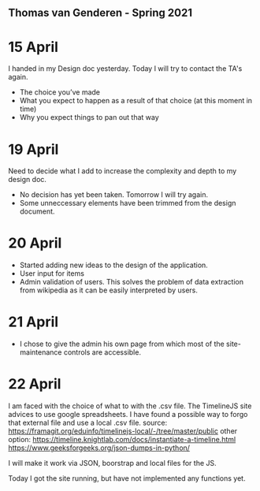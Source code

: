 ## Thomas van Genderen - Spring 2021

# 15 April 
I handed in my Design doc yesterday. 
Today I will try to contact the TA's again.

- The choice you’ve made
- What you expect to happen as a result of that choice (at this moment in time)
- Why you expect things to pan out that way

# 19 April

Need to decide what I add to increase the complexity and depth to my design doc.
- No decision has yet been taken. Tomorrow I will try again.
- Some unneccessary elements have been trimmed from the design document.

# 20 April

- Started adding new ideas to the design of the application.
-   User input for items
-   Admin validation of users.
This solves the problem of data extraction from wikipedia as it can be easily interpreted by users.

# 21 April
- I chose to give the admin his own page from which most of the site-maintenance controls are accessible.

# 22 April
I am faced with the choice of what to with the .csv file. The TimelineJS site advices to use google spreadsheets. I have found a possible way to forgo that external file and use a local .csv file. source: https://framagit.org/eduinfo/timelinejs-local/-/tree/master/public
other option:
https://timeline.knightlab.com/docs/instantiate-a-timeline.html
https://www.geeksforgeeks.org/json-dumps-in-python/

I will make it work via JSON, boorstrap and local files for the JS.

Today I got the site running, but have not implemented any functions yet.